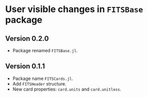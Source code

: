 # User visible changes in `FITSBase` package

## Version 0.2.0

- Package renamed `FITSBase.jl`.

## Version 0.1.1

- Package name `FITSCards.jl`.
- Add `FITSHeader` structure.
- New card properties: `card.units` and `card.unitless`.
